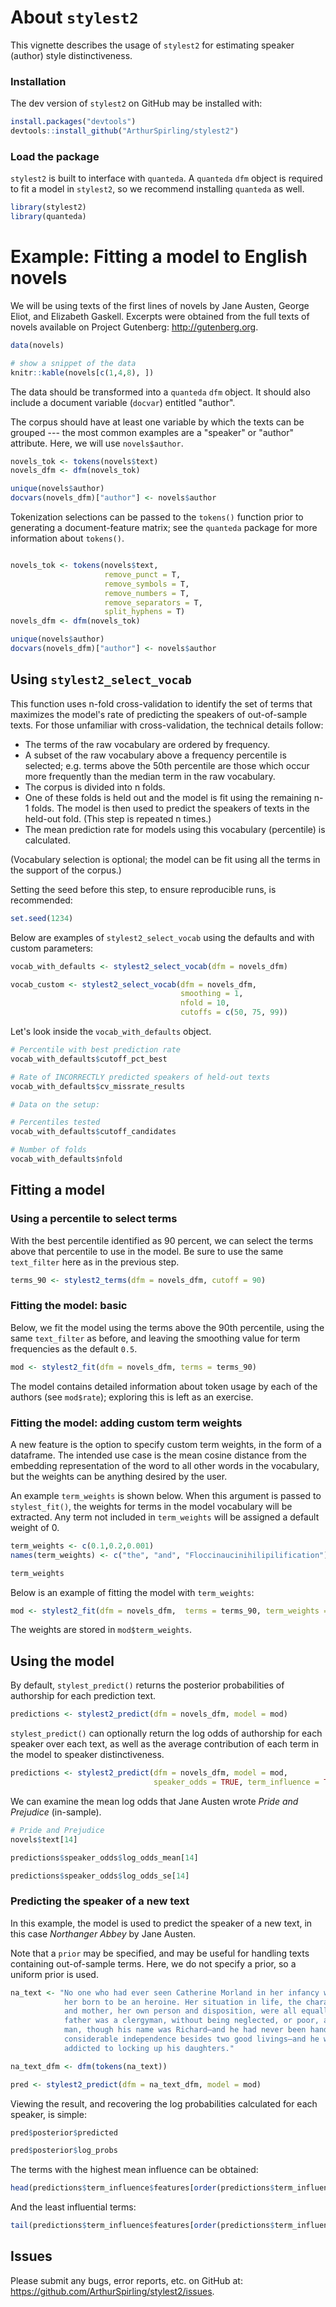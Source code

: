 

# About `stylest2`

This vignette describes the usage of `stylest2` for estimating speaker (author) style distinctiveness.

### Installation

The dev version of `stylest2` on GitHub may be installed with:

```r
install.packages("devtools")
devtools::install_github("ArthurSpirling/stylest2")
```

### Load the package

`stylest2` is built to interface with `quanteda`. A `quanteda` `dfm` object is required to fit a model in `stylest2`, so we recommend installing `quanteda` as well. 

```r
library(stylest2)
library(quanteda)
```

# Example: Fitting a model to English novels

We will be using texts of the first lines of novels by Jane Austen, George Eliot, and Elizabeth Gaskell. Excerpts were obtained from the full texts of novels available on Project Gutenberg: http://gutenberg.org.

```r
data(novels)
```

```r
# show a snippet of the data
knitr::kable(novels[c(1,4,8), ])
```

The data should be transformed into a `quanteda` `dfm` object. It should also include a document variable (`docvar`) entitled "author". 

The corpus should have at least one variable by which the texts can be grouped --- the most common examples are a "speaker" or "author" attribute. Here, we will use `novels$author`.

```r
novels_tok <- tokens(novels$text)
novels_dfm <- dfm(novels_tok)

unique(novels$author)
docvars(novels_dfm)["author"] <- novels$author

```

Tokenization selections can be passed to the `tokens()` function prior to generating a document-feature matrix; see the `quanteda` package for more information about `tokens()`.

```r

novels_tok <- tokens(novels$text, 
                     remove_punct = T,
                     remove_symbols = T,
                     remove_numbers = T,
                     remove_separators = T,
                     split_hyphens = T)
novels_dfm <- dfm(novels_tok)

unique(novels$author)
docvars(novels_dfm)["author"] <- novels$author

```

## Using `stylest2_select_vocab`

This function uses n-fold cross-validation to identify the set of terms that maximizes the model's rate of predicting the speakers of out-of-sample texts. For those unfamiliar with cross-validation, the technical details follow:

- The terms of the raw vocabulary are ordered by frequency.
- A subset of the raw vocabulary above a frequency percentile is selected; e.g. terms above the 50th percentile are those which occur more frequently than the median term in the raw vocabulary.
- The corpus is divided into n folds. 
- One of these folds is held out and the model is fit using the remaining n-1 folds. The model is then used to predict the speakers of texts in the held-out fold. (This step is repeated n times.)
- The mean prediction rate for models using this vocabulary (percentile) is calculated.

(Vocabulary selection is optional; the model can be fit using all the terms in the support of the corpus.)

Setting the seed before this step, to ensure reproducible runs, is recommended:

```r
set.seed(1234)
```

Below are examples of `stylest2_select_vocab` using the defaults and with custom parameters:

```r
vocab_with_defaults <- stylest2_select_vocab(dfm = novels_dfm)
```

```r
vocab_custom <- stylest2_select_vocab(dfm = novels_dfm, 
                                      smoothing = 1, 
                                      nfold = 10, 
                                      cutoffs = c(50, 75, 99))
```

Let's look inside the `vocab_with_defaults` object.

```r
# Percentile with best prediction rate
vocab_with_defaults$cutoff_pct_best

# Rate of INCORRECTLY predicted speakers of held-out texts
vocab_with_defaults$cv_missrate_results

# Data on the setup:

# Percentiles tested
vocab_with_defaults$cutoff_candidates

# Number of folds
vocab_with_defaults$nfold
```

## Fitting a model

### Using a percentile to select terms

With the best percentile identified as 90 percent, we can select the terms above that percentile to use in the model. Be sure to use the same `text_filter` here as in the previous step.

```r
terms_90 <- stylest2_terms(dfm = novels_dfm, cutoff = 90)
```

### Fitting the model: basic

Below, we fit the model using the terms above the 90th percentile, using the same `text_filter` as before, and leaving the smoothing value for term frequencies as the default `0.5`.

```r
mod <- stylest2_fit(dfm = novels_dfm, terms = terms_90)
```

The model contains detailed information about token usage by each of the authors (see `mod$rate`); exploring this is left as an exercise.

### Fitting the model: adding custom term weights

A new feature is the option to specify custom term weights, in the form of a dataframe. The intended use case is the mean cosine distance from the embedding representation of the word to all other words in the vocabulary, but the weights can be anything desired by the user. 

An example `term_weights` is shown below. When this argument is passed to `stylest_fit()`, the weights for terms in the model vocabulary will be extracted. Any term not included in `term_weights` will be assigned a default weight of 0.

```r
term_weights <- c(0.1,0.2,0.001)
names(term_weights) <- c("the", "and", "Floccinaucinihilipilification")

term_weights
```

Below is an example of fitting the model with `term_weights`:

```r
mod <- stylest2_fit(dfm = novels_dfm,  terms = terms_90, term_weights = term_weights)
```

The weights are stored in `mod$term_weights`.

## Using the model

By default, `stylest_predict()` returns the posterior probabilities of authorship for each prediction text.

```r
predictions <- stylest2_predict(dfm = novels_dfm, model = mod)
```

`stylest_predict()` can optionally return the log odds of authorship for each speaker over each text, as well as the average contribution of each term in the model to speaker distinctiveness.

```r
predictions <- stylest2_predict(dfm = novels_dfm, model = mod,
                                speaker_odds = TRUE, term_influence = TRUE)
```

We can examine the mean log odds that Jane Austen wrote _Pride and Prejudice_ (in-sample).

```r
# Pride and Prejudice
novels$text[14]

predictions$speaker_odds$log_odds_mean[14]

predictions$speaker_odds$log_odds_se[14]
```

### Predicting the speaker of a new text

In this example, the model is used to predict the speaker of a new text, in this case _Northanger Abbey_ by Jane Austen. 

Note that a `prior` may be specified, and may be useful for handling texts containing out-of-sample terms. Here, we do not specify a prior, so a uniform prior is used.

```r
na_text <- "No one who had ever seen Catherine Morland in her infancy would have supposed 
            her born to be an heroine. Her situation in life, the character of her father 
            and mother, her own person and disposition, were all equally against her. Her 
            father was a clergyman, without being neglected, or poor, and a very respectable 
            man, though his name was Richard—and he had never been handsome. He had a 
            considerable independence besides two good livings—and he was not in the least 
            addicted to locking up his daughters."

na_text_dfm <- dfm(tokens(na_text))

pred <- stylest2_predict(dfm = na_text_dfm, model = mod)
```

Viewing the result, and recovering the log probabilities calculated for each speaker, is simple:

```r
pred$posterior$predicted

pred$posterior$log_probs
```

The terms with the highest mean influence can be obtained:

```r
head(predictions$term_influence$features[order(predictions$term_influence$mean_influence, decreasing = TRUE)])
```

And the least influential terms:

```r
tail(predictions$term_influence$features[order(predictions$term_influence$mean_influence, decreasing = TRUE)])
```

## Issues

Please submit any bugs, error reports, etc. on GitHub at: https://github.com/ArthurSpirling/stylest2/issues.
